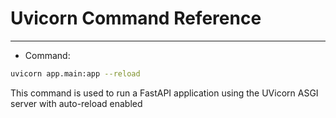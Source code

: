 # Uvicorn Command Reference
---

- Command:

```sh
uvicorn app.main:app --reload
```

This command is used to run a FastAPI application using the UVicorn ASGI server with auto-reload enabled


